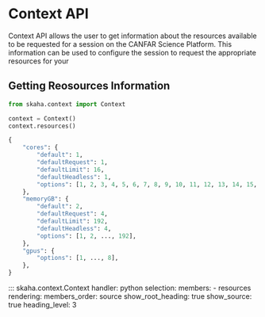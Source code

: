 # Context API

Context API allows the user to get information about the resources available to be requested for a session on the CANFAR Science Platform. This information can be used to configure the session to request the appropriate resources for your

## Getting Reosources Information

```python title="Get context information"
from skaha.context import Context

context = Context()
context.resources()
```

```python
{
    "cores": {
        "default": 1,
        "defaultRequest": 1,
        "defaultLimit": 16,
        "defaultHeadless": 1,
        "options": [1, 2, 3, 4, 5, 6, 7, 8, 9, 10, 11, 12, 13, 14, 15, 16],
    },
    "memoryGB": {
        "default": 2,
        "defaultRequest": 4,
        "defaultLimit": 192,
        "defaultHeadless": 4,
        "options": [1, 2, ..., 192],
    },
    "gpus": {
        "options": [1, ..., 8],
    },
}
```

::: skaha.context.Context
    handler: python
    selection:
      members:
        - resources
    rendering:
      members_order: source
      show_root_heading: true
      show_source: true
      heading_level: 3
